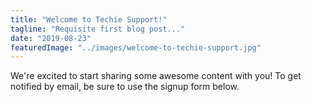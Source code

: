 ```yaml
---
title: "Welcome to Techie Support!"
tagline: "Requisite first blog post..."
date: "2019-08-23"
featuredImage: "../images/welcome-to-techie-support.jpg"
---
```


We're excited to start sharing some awesome content with you!  To get notified by email, be sure to use the signup form below.
